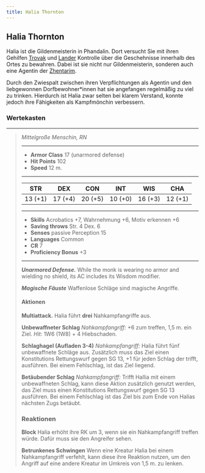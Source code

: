 ```yaml
---
title: Halia Thornton
---
```


## Halia Thornton

Halia ist die Gildenmeisterin in Phandalin. Dort versucht Sie mit ihren Gehilfen [Trovak](/trovak) und [Lander](/lander) Kontrolle über die Geschehnisse innerhalb des Ortes zu bewahren. Dabei ist sie nicht nur Gildenmeisterin, sonderen auch eine Agentin der [Zhentarim](/zhentarim).

Durch den Zwiespalt zwischen ihren Verpflichtungen als Agentin und den liebgewonnen Dorfbewohner\*innen hat sie angefangen regelmäßig zu viel zu trinken.
Hierdurch ist Halia zwar selten bei klarem Verstand, konnte jedoch ihre Fähigkeiten als Kampfmönchin verbessern.

### Wertekasten
___
>*Mittelgroße Menschin, RN*
>___
>- **Armor Class** 17 (unarmored defense)
>- **Hit Points** 102
>- **Speed** 12 m.
>___
>|STR|DEX|CON|INT|WIS|CHA|
>|:---:|:---:|:---:|:---:|:---:|:---:|
>|13 (+1)|17 (+4)|20 (+5)|10 (+0)|16 (+3)|12 (+1)|
>___
>- **Skills** Acrobatics +7, Wahrnehmung +6, Motiv erkennen +6
>- **Saving throws** Str. 4 Dex. 6
>- **Senses** passive Perception 15
>- **Languages** Common
>- **CR** 7
>- **Proficiency Bonus** +3
>___
>***Unarmored Defense.*** While the monk is wearing no armor and wielding no shield, its AC includes its Wisdom modifier.  
>
>***Magische Fäuste*** Waffenlose Schläge sind magische Angriffe.
>
>#### Aktionen
>**Multiattack.** Halia führt **drei** Nahkampfangriffe aus.  
>
>**Unbewaffneter Schlag** *Nahkampfangriff:* +6 zum treffen, 1,5 m. ein Ziel. *Hit:* 1W6 (1W8) + 4 Hiebschaden.
>
>**Schlaghagel (Aufladen 3-4)** *Nahkampfangriff:* Halia führt fünf unbewaffnete Schläge aus. Zusätzlich muss das Ziel einen Konstitutions Rettungswurf gegen SG 13, +1 für jeden Schlag der trifft, ausführen. Bei einem Fehlschlag, ist das Ziel liegend.
>
>**Betäubender Schlag** *Nahkampfangriff:* Trifft Hallia mit einem unbewaffneten Schlag, kann diese Aktion zusätzlich genutzt werden, das Ziel muss einen Konstitutions Rettungswurf gegen SG 13 ausführen. Bei einem Fehlschlag ist das Ziel bis zum Ende von Halias nächsten Zugs betäubt.
>
>### Reaktionen
>**Block** Halia erhöht ihre RK um 3, wenn sie ein Nahkampfangriff treffen würde. Dafür muss sie den Angreifer sehen.
>
>**Betrunkenes Schwingen** Wenn eine Kreatur Halia bei einem Nahkampfangriff verfehlt, kann diese ihre Reaktion nutzen, um den Angriff auf eine andere Kreatur im Umkreis von 1,5 m. zu lenken.
